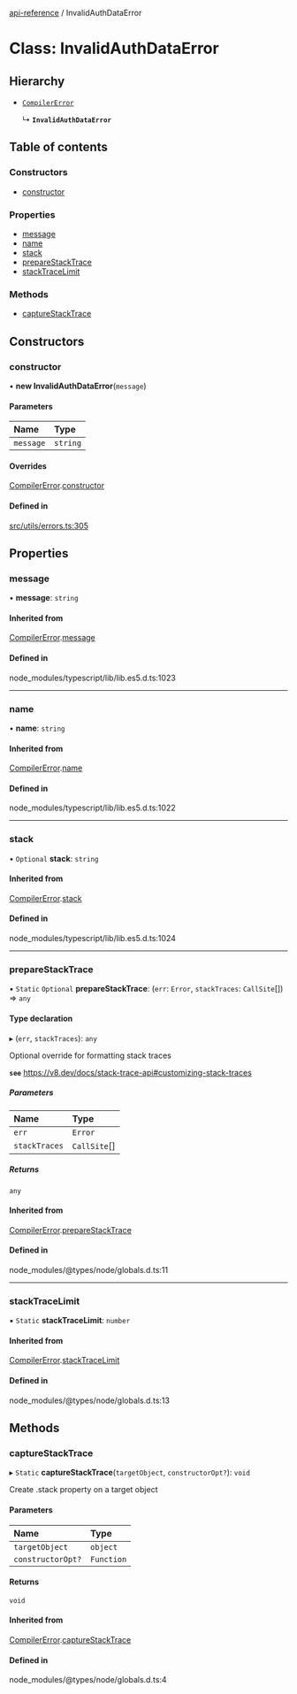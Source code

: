 [api-reference](../README.md) / InvalidAuthDataError

# Class: InvalidAuthDataError

## Hierarchy

- [`CompilerError`](CompilerError.md)

  ↳ **`InvalidAuthDataError`**

## Table of contents

### Constructors

- [constructor](InvalidAuthDataError.md#constructor)

### Properties

- [message](InvalidAuthDataError.md#message)
- [name](InvalidAuthDataError.md#name)
- [stack](InvalidAuthDataError.md#stack)
- [prepareStackTrace](InvalidAuthDataError.md#preparestacktrace)
- [stackTraceLimit](InvalidAuthDataError.md#stacktracelimit)

### Methods

- [captureStackTrace](InvalidAuthDataError.md#capturestacktrace)

## Constructors

### constructor

• **new InvalidAuthDataError**(`message`)

#### Parameters

| Name | Type |
| :------ | :------ |
| `message` | `string` |

#### Overrides

[CompilerError](CompilerError.md).[constructor](CompilerError.md#constructor)

#### Defined in

[src/utils/errors.ts:305](https://github.com/unicorndomaingr/aepp-sdk-js-ts/blob/e06cc9f0/src/utils/errors.ts#L305)

## Properties

### message

• **message**: `string`

#### Inherited from

[CompilerError](CompilerError.md).[message](CompilerError.md#message)

#### Defined in

node_modules/typescript/lib/lib.es5.d.ts:1023

___

### name

• **name**: `string`

#### Inherited from

[CompilerError](CompilerError.md).[name](CompilerError.md#name)

#### Defined in

node_modules/typescript/lib/lib.es5.d.ts:1022

___

### stack

• `Optional` **stack**: `string`

#### Inherited from

[CompilerError](CompilerError.md).[stack](CompilerError.md#stack)

#### Defined in

node_modules/typescript/lib/lib.es5.d.ts:1024

___

### prepareStackTrace

▪ `Static` `Optional` **prepareStackTrace**: (`err`: `Error`, `stackTraces`: `CallSite`[]) => `any`

#### Type declaration

▸ (`err`, `stackTraces`): `any`

Optional override for formatting stack traces

**`see`** https://v8.dev/docs/stack-trace-api#customizing-stack-traces

##### Parameters

| Name | Type |
| :------ | :------ |
| `err` | `Error` |
| `stackTraces` | `CallSite`[] |

##### Returns

`any`

#### Inherited from

[CompilerError](CompilerError.md).[prepareStackTrace](CompilerError.md#preparestacktrace)

#### Defined in

node_modules/@types/node/globals.d.ts:11

___

### stackTraceLimit

▪ `Static` **stackTraceLimit**: `number`

#### Inherited from

[CompilerError](CompilerError.md).[stackTraceLimit](CompilerError.md#stacktracelimit)

#### Defined in

node_modules/@types/node/globals.d.ts:13

## Methods

### captureStackTrace

▸ `Static` **captureStackTrace**(`targetObject`, `constructorOpt?`): `void`

Create .stack property on a target object

#### Parameters

| Name | Type |
| :------ | :------ |
| `targetObject` | `object` |
| `constructorOpt?` | `Function` |

#### Returns

`void`

#### Inherited from

[CompilerError](CompilerError.md).[captureStackTrace](CompilerError.md#capturestacktrace)

#### Defined in

node_modules/@types/node/globals.d.ts:4
